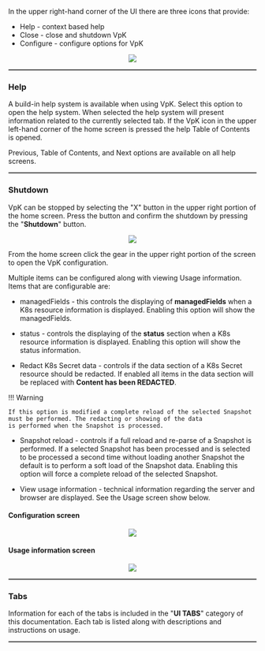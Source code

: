 

In the upper right-hand corner of the UI there are three icons that provide:

- Help - context based help
- Close - close and shutdown VpK
- Configure - configure options for VpK


<p align="center">
  <img style="float: center;" src="https://raw.githubusercontent.com/k8svisual/vpk-docs/master/docs/images/helpCloseConfig.png">
</p>


<hr style="border:1px solid #aaaaaa">

### Help

A build-in help system is available when using VpK.  Select this option to open the help system. When selected the help system will
present information related to the currently selected tab.  If the VpK icon in the upper left-hand corner of the home screen is 
pressed the help Table of Contents is opened.  

Previous, Table of Contents, and Next options are available on all help screens.



<hr style="border:1px solid #aaaaaa">

### Shutdown

VpK can be stopped by selecting the "X" button in the upper right portion of the home screen.  Press the button and confirm the shutdown by pressing the "__Shutdown__" button.

<p align="center">
  <img style="float: center;" src="https://raw.githubusercontent.com/k8svisual/vpk-docs/master/docs/images/ui_shutdown_confirm.png">
</p>





From the home screen click the gear in the upper right portion of the screen to open the VpK configuration.   

Multiple items can be configured along with viewing Usage information.  Items that are configurable are:

- managedFields - this controls the displaying of __managedFields__ when a K8s resource information is displayed.  Enabling this 
option will show the managedFields.

- status - controls the displaying of the __status__ section when a K8s resource information is displayed.  Enabling this 
option will show the status information.

- Redact K8s Secret data - controls if the data section of a K8s Secret resource should be redacted. If enabled all items in the 
data section will be replaced with __Content has been REDACTED__.  

!!! Warning

    If this option is modified a complete reload of the selected Snapshot must be performed. The redacting or showing of the data 
    is performed when the Snapshot is processed.

- Snapshot reload - controls if a full reload and re-parse of a Snapshot is performed.  If a selected Snapshot has been processed
and is selected to be processed a second time without loading another Snapshot the default is to perform a soft load of the Snapshot 
data.  Enabling this option will force a complete reload of the selected Snapshot.   

- View usage information - technical information regarding the server and browser are displayed.  See the Usage screen show below.

#### Configuration screen

<p align="center">
  <img style="float: center;" src="https://raw.githubusercontent.com/k8svisual/vpk-docs/master/docs/images/config.png">
</p>


#### Usage information screen

<p align="center">
  <img style="float: center;" src="https://raw.githubusercontent.com/k8svisual/vpk-docs/master/docs/images/about.png">
</p>

<hr style="border:1px solid #aaaaaa">

### Tabs

Information for each of the tabs is included in the "__UI TABS__" category of this documentation.  Each tab is listed along with descriptions and instructions on usage.


<hr style="border:1px solid #aaaaaa">